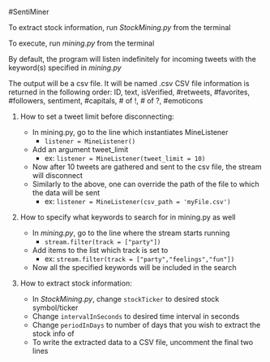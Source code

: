 #SentiMiner

To extract stock information, run *StockMining.py* from the terminal


To execute, run *mining.py* from the terminal

By default, the program will listen indefinitely for incoming tweets with the keyword(s) specified in *mining.py*

The output will be a csv file.  It will be named <Timestamp of first tweet collected>.csv
CSV file information is returned in the following order:
ID, text, isVerified, #retweets, #favorites, #followers, sentiment, #capitals, # of !, # of ?, #emoticons

1. How to set a tweet limit before disconnecting:
	* In mining.py, go to the line which instantiates MineListener
		* `listener = MineListener()`
	* Add an argument tweet_limit
		* ex: `listener = MineListener(tweet_limit = 10)`
	* Now after 10 tweets are gathered and sent to the csv file, the stream will disconnect
	* Similarly to the above, one can override the path of the file to which the data will be sent
		* ex: `listener = MineListener(csv_path = 'myFile.csv')`

2. How to specify what keywords to search for in mining.py as well
	* In *mining.py*, go to the line where the stream starts running
		* `stream.filter(track = ["party"])`
	* Add items to the list which track is set to
		* ex: `stream.filter(track = ["party","feelings","fun"])`
	* Now all the specified keywords will be included in the search

3. How to extract stock information:
	* In *StockMining.py*, change `stockTicker` to desired stock symbol/ticker
	* Change `intervalInSeconds` to desired time interval in seconds
	* Change `periodInDays` to number of days that you wish to extract the stock info of
	* To write the extracted data to a CSV file, uncomment the final two lines
